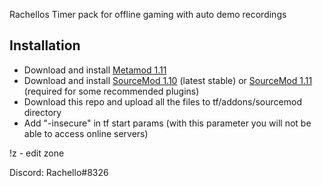 Rachellos Timer pack for offline gaming with auto demo recordings

## Installation

* Download and install [Metamod 1.11](https://www.sourcemm.net/downloads.php/?branch=stable)
* Download and install [SourceMod 1.10](https://www.sourcemod.net/downloads.php?branch=stable) (latest stable) or [SourceMod 1.11](https://www.sourcemod.net/downloads.php?branch=master&all=1) (required for some recommended plugins)
* Download this repo and upload all the files to tf/addons/sourcemod directory
* Add "-insecure" in tf start params (with this parameter you will not be able to access online servers)

!z - edit zone

Discord: Rachello#8326
